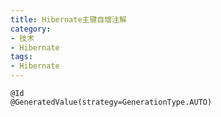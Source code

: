 ```yaml
---
title: Hibernate主键自增注解
category:
- 技术
- Hibernate
tags:
- Hibernate
---
```


    @Id
    @GeneratedValue(strategy=GenerationType.AUTO)
